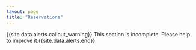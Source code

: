 ```yaml
---
layout: page
title: "Reservations"
---
```


{{site.data.alerts.callout_warning}} This section is incomplete. Please help to improve it.{{site.data.alerts.end}} 